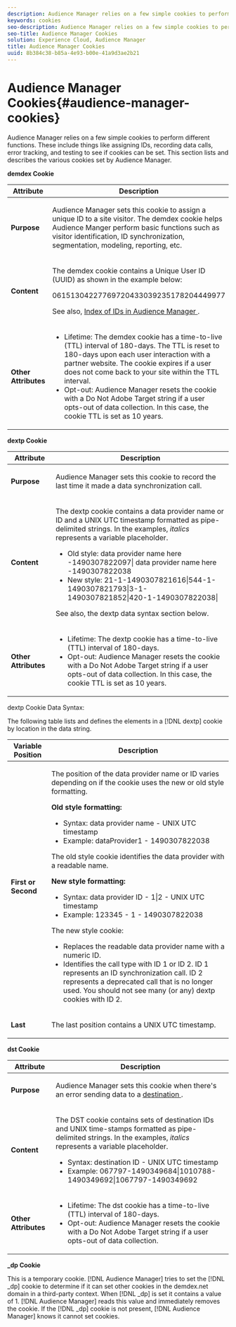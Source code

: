 ```yaml
---
description: Audience Manager relies on a few simple cookies to perform different functions. These include things like assigning IDs, recording data calls, error tracking, and testing to see if cookies can be set. This section lists and describes the various cookies set by Audience Manager.
keywords: cookies
seo-description: Audience Manager relies on a few simple cookies to perform different functions. These include things like assigning IDs, recording data calls, error tracking, and testing to see if cookies can be set. This section lists and describes the various cookies set by Audience Manager.
seo-title: Audience Manager Cookies
solution: Experience Cloud, Audience Manager
title: Audience Manager Cookies
uuid: 8b384c38-b85a-4e93-b00e-41a9d3ae2b21
---
```


# Audience Manager Cookies{#audience-manager-cookies}

Audience Manager relies on a few simple cookies to perform different functions. These include things like assigning IDs, recording data calls, error tracking, and testing to see if cookies can be set. This section lists and describes the various cookies set by Audience Manager.

**demdex Cookie**

<table id="table_1CCF7EA2BC9E421F8DEECA5F611E33F6"> 
 <thead> 
  <tr> 
   <th colname="col1" class="entry"> Attribute </th> 
   <th colname="col2" class="entry"> Description </th> 
  </tr> 
 </thead>
 <tbody> 
  <tr> 
   <td colname="col1"> <p> <b>Purpose</b> </p> </td> 
   <td colname="col2"> <p> <span class="keyword"> Audience Manager </span> sets this cookie to assign a unique ID to a site visitor. The <span class="wintitle"> demdex </span> cookie helps <span class="keyword"> Audience Manger </span> perform basic functions such as visitor identification, ID synchronization, segmentation, modeling, reporting, etc. </p> </td> 
  </tr> 
  <tr> 
   <td colname="col1"> <p> <b>Content</b> </p> </td> 
   <td colname="col2"> <p>The <span class="wintitle"> demdex </span> cookie contains a Unique User ID (UUID) as shown in the example below: </p> <p> <span class="codeph"> 06151304227769720433039235178204449977 </span> </p> <p>See also, <a href="https://docs.adobe.com/content/help/en/audience-manager/user-guide/reference/ids-in-aam.html" format="https" scope="external"> Index of IDs in Audience Manager </a>. </p> </td> 
  </tr> 
  <tr> 
   <td colname="col1"> <p> <b>Other Attributes</b> </p> </td> 
   <td colname="col2"> <p> 
     <ul id="ul_11291DA87C5045E880034E06C863BCDA"> 
      <li id="li_40C30A06A12449A4A8748621223CA71B">Lifetime: The <span class="wintitle"> demdex </span> cookie has a time-to-live (TTL) interval of 180-days. The TTL is reset to 180-days upon each user interaction with a partner website. The cookie expires if a user does not come back to your site within the TTL interval. </li> 
      <li id="li_A589EDA2198249829207A183872EF1FF">Opt-out: <span class="keyword"> Audience Manager </span> resets the cookie with a <span class="codeph"> Do Not Adobe Target </span> string if a user opts-out of data collection. In this case, the cookie TTL is set as 10 years. </li> 
     </ul> </p> </td> 
  </tr> 
 </tbody> 
</table>

**dextp Cookie**

<table id="table_7343C9C9ADD24D3FA693ECC76E4A4045"> 
 <thead> 
  <tr> 
   <th colname="col1" class="entry"> Attribute </th> 
   <th colname="col2" class="entry"> Description </th> 
  </tr> 
 </thead>
 <tbody> 
  <tr> 
   <td colname="col1"> <p> <b>Purpose</b> </p> </td> 
   <td colname="col2"> <p> <span class="keyword"> Audience Manager </span> sets this cookie to record the last time it made a data synchronization call. </p> </td> 
  </tr> 
  <tr> 
   <td colname="col1"> <p> <b>Content</b> </p> </td> 
   <td colname="col2"> <p>The <span class="wintitle"> dextp </span> cookie contains a data provider name or ID and a UNIX UTC timestamp formatted as pipe-delimited strings. In the examples, <i>italics</i> represents a variable placeholder. </p> <p> 
     <ul id="ul_80D0BC3FCF06470991E12712401D784A"> 
      <li id="li_03747A433CEB4756A26CD866E716B89D">Old style: <span class="codeph"> <span class="varname"> data provider name here </span>-1490307822097| <span class="varname"> data provider name here </span>-1490307822038 </span> </li> 
      <li id="li_79E7000E82DB4ADA9E9887B017343B2D">New style: <span class="codeph"> 21-1-1490307821616|544-1-1490307821793|3-1-1490307821852|420-1-1490307822038| </span> </li> 
     </ul> </p> <p>See also, the dextp data syntax section below. </p> </td> 
  </tr> 
  <tr> 
   <td colname="col1"> <p> <b>Other Attributes</b> </p> </td> 
   <td colname="col2"> <p> 
     <ul id="ul_4922AC2CD55D4C888A6FBEB22F8B889B"> 
      <li id="li_91A68C44E53840379C2ACDED25468735">Lifetime: The <span class="wintitle"> dextp </span> cookie has a time-to-live (TTL) interval of 180-days. </li> 
      <li id="li_6B8C674EFAAC4DABA0A640CF29247F99">Opt-out: <span class="keyword"> Audience Manager </span> resets the cookie with a <span class="codeph"> Do Not Adobe Target </span> string if a user opts-out of data collection. In this case, the cookie TTL is set as 10 years. </li> 
     </ul> </p> </td> 
  </tr> 
 </tbody> 
</table>

dextp Cookie Data Syntax:

The following table lists and defines the elements in a [!DNL dextp] cookie by location in the data string.

<table id="table_BE00604B97F24F5A94AA4F566063D785"> 
 <thead> 
  <tr> 
   <th colname="col1" class="entry"> Variable Position </th> 
   <th colname="col2" class="entry"> Description </th> 
  </tr> 
 </thead>
 <tbody> 
  <tr> 
   <td colname="col1"> <p> <b>First or Second</b> </p> </td> 
   <td colname="col2"> <p>The position of the data provider name or ID varies depending on if the cookie uses the new or old style formatting. </p> <p> <b>Old style formatting:</b> </p> <p> 
     <ul id="ul_5BFBF40E3FE849CA859030F2D070FDF6"> 
      <li id="li_E8F4DC0CB15B472ABE9892B3A61D7F77">Syntax: <span class="codeph"> <span class="varname"> data provider name </span> - <span class="varname"> UNIX UTC timestamp </span> </span> </li> 
      <li id="li_7CD8B101156140F49EA97B18E9591402">Example: <span class="codeph"> dataProvider1 - 1490307822038 </span> </li> 
     </ul> </p> <p>The old style cookie identifies the data provider with a readable name. </p> <p> <b>New style formatting:</b> </p> <p> 
     <ul id="ul_AC6225CA781746148C125F21DFED1ED9"> 
      <li id="li_29C4B52E398B4EA28944980A15B05A57">Syntax: <span class="codeph"> <span class="varname"> data provider ID </span> - 1|2 - <span class="varname"> UNIX UTC timestamp </span> </span> </li> 
      <li id="li_3BF30CA5FED242DF96E0B54AFC64B06F">Example: <span class="codeph"> 123345 - 1 - 1490307822038 </span> </li> 
     </ul> </p> <p>The new style cookie: </p> <p> 
     <ul id="ul_F05A91A455FA44C7A71186C0C9E31630"> 
      <li id="li_A8C9638173684359BABC4207845A4F48">Replaces the readable data provider name with a numeric ID. </li> 
      <li id="li_28F1E2DB24904E53BE9718AD788CE61E">Identifies the call type with ID 1 or ID 2. ID 1 represents an ID synchronization call. ID 2 represents a deprecated call that is no longer used. You should not see many (or any) dextp cookies with ID 2. </li> 
     </ul> </p> </td> 
  </tr> 
  <tr> 
   <td colname="col1"> <p> <b>Last</b> </p> </td> 
   <td colname="col2"> <p>The last position contains a UNIX UTC timestamp. </p> </td> 
  </tr> 
 </tbody> 
</table>

**dst Cookie**

<table id="table_83AE9B6350C6408BAECD9FCF33022B98"> 
 <thead> 
  <tr> 
   <th colname="col1" class="entry"> Attribute </th> 
   <th colname="col2" class="entry"> Description </th> 
  </tr> 
 </thead>
 <tbody> 
  <tr> 
   <td colname="col1"> <p> <b>Purpose</b> </p> </td> 
   <td colname="col2"> <p> <span class="keyword"> Audience Manager </span> sets this cookie when there's an error sending data to a <a href="https://docs.adobe.com/content/help/en/audience-manager/user-guide/features/destinations/destinations.html#purposes" format="https" scope="external"> destination </a>. </p> </td> 
  </tr> 
  <tr> 
   <td colname="col1"> <p> <b>Content</b> </p> </td> 
   <td colname="col2"> <p> The <span class="wintitle"> DST </span> cookie contains sets of destination IDs and UNIX time-stamps formatted as pipe-delimited strings. In the examples, <i>italics</i> represents a variable placeholder. </p> <p> 
     <ul id="ul_CE98076A02DA413486C1D341E9806889"> 
      <li id="li_850209D956644749B98C7A208C825C15">Syntax: <span class="codeph"> <span class="varname"> destination ID </span> - <span class="varname"> UNIX UTC timestamp </span> </span> </li> 
      <li id="li_4A22152C70844733982230EBF7B9EB78">Example: <span class="codeph"> 067797-1490349684|1010788-1490349692|1067797-1490349692 </span> </li> 
     </ul> </p> </td> 
  </tr> 
  <tr> 
   <td colname="col1"> <p> <b>Other Attributes</b> </p> </td> 
   <td colname="col2"> <p> 
     <ul id="ul_5D13DD701B484B51BF2808A69A919106"> 
      <li id="li_4E665114C63246FBA32A4E19984D2693">Lifetime: The <span class="wintitle"> dst </span> cookie has a time-to-live (TTL) interval of 180-days. </li> 
      <li id="li_A682B566704F43D2AB72487EFF212474">Opt-out: <span class="keyword"> Audience Manager </span> resets the cookie with a <span class="codeph"> Do Not Adobe Target </span> string if a user opts-out of data collection. </li> 
     </ul> </p> </td> 
  </tr> 
 </tbody> 
</table>

**_dp Cookie**

This is a temporary cookie. [!DNL Audience Manager] tries to set the [!DNL _dp] cookie to determine if it can set other cookies in the demdex.net domain in a third-party context. When [!DNL _dp] is set it contains a value of 1. [!DNL Audience Manager] reads this value and immediately removes the cookie. If the [!DNL _dp] cookie is not present, [!DNL Audience Manager] knows it cannot set cookies.